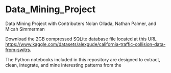# Data_Mining_Project
Data Mining Project with Contributers Nolan Ollada, Nathan Palmer, and Micah Simmerman

Download the 2GB compressed SQLite database file located at this URL https://www.kaggle.com/datasets/alexgude/california-traffic-collision-data-from-switrs. 

The Python notebooks included in this repository are designed to extract, clean, integrate, and mine interesting patterns from the 
